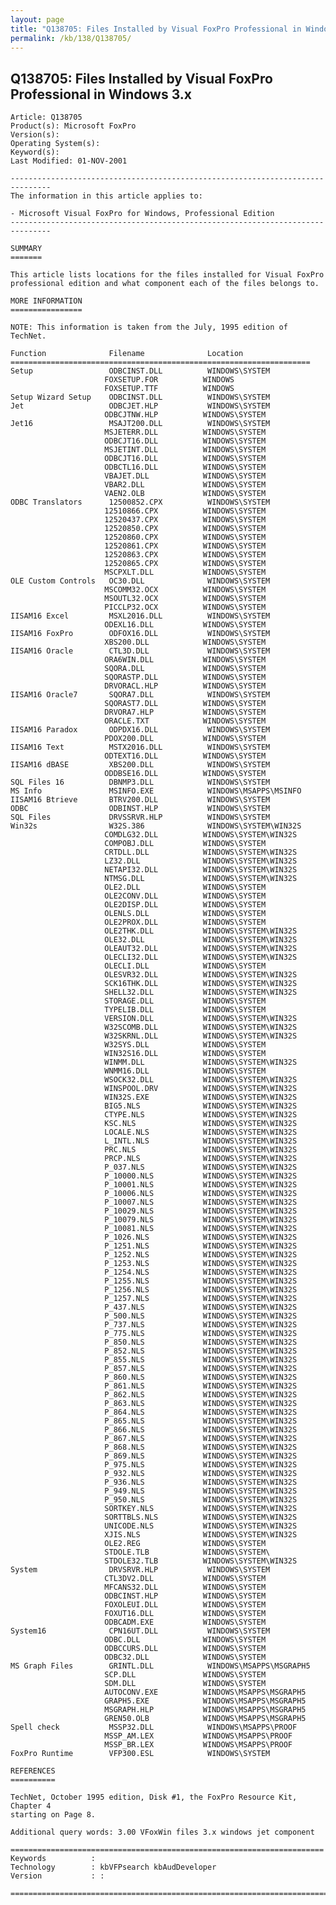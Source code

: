 ```yaml
---
layout: page
title: "Q138705: Files Installed by Visual FoxPro Professional in Windows 3.x"
permalink: /kb/138/Q138705/
---
```


## Q138705: Files Installed by Visual FoxPro Professional in Windows 3.x

	Article: Q138705
	Product(s): Microsoft FoxPro
	Version(s): 
	Operating System(s): 
	Keyword(s): 
	Last Modified: 01-NOV-2001
	
	-------------------------------------------------------------------------------
	The information in this article applies to:
	
	- Microsoft Visual FoxPro for Windows, Professional Edition 
	-------------------------------------------------------------------------------
	
	SUMMARY
	=======
	
	This article lists locations for the files installed for Visual FoxPro
	professional edition and what component each of the files belongs to.
	
	MORE INFORMATION
	================
	
	NOTE: This information is taken from the July, 1995 edition of TechNet.
	
	Function              Filename              Location
	===================================================================
	Setup                 ODBCINST.DLL          WINDOWS\SYSTEM
	                     FOXSETUP.FOR          WINDOWS
	                     FOXSETUP.TTF          WINDOWS
	Setup Wizard Setup    ODBCINST.DLL          WINDOWS\SYSTEM
	Jet                   ODBCJET.HLP           WINDOWS\SYSTEM
	                     ODBCJTNW.HLP          WINDOWS\SYSTEM
	Jet16                 MSAJT200.DLL          WINDOWS\SYSTEM
	                     MSJETERR.DLL          WINDOWS\SYSTEM
	                     ODBCJT16.DLL          WINDOWS\SYSTEM
	                     MSJETINT.DLL          WINDOWS\SYSTEM
	                     ODBCJT16.DLL          WINDOWS\SYSTEM
	                     ODBCTL16.DLL          WINDOWS\SYSTEM
	                     VBAJET.DLL            WINDOWS\SYSTEM
	                     VBAR2.DLL             WINDOWS\SYSTEM
	                     VAEN2.OLB             WINDOWS\SYSTEM
	ODBC Translators      12500852.CPX          WINDOWS\SYSTEM
	                     12510866.CPX          WINDOWS\SYSTEM
	                     12520437.CPX          WINDOWS\SYSTEM
	                     12520850.CPX          WINDOWS\SYSTEM
	                     12520860.CPX          WINDOWS\SYSTEM
	                     12520861.CPX          WINDOWS\SYSTEM
	                     12520863.CPX          WINDOWS\SYSTEM
	                     12520865.CPX          WINDOWS\SYSTEM
	                     MSCPXLT.DLL           WINDOWS\SYSTEM
	OLE Custom Controls   OC30.DLL              WINDOWS\SYSTEM
	                     MSCOMM32.OCX          WINDOWS\SYSTEM
	                     MSOUTL32.OCX          WINDOWS\SYSTEM
	                     PICCLP32.OCX          WINDOWS\SYSTEM
	IISAM16 Excel         MSXL2016.DLL          WINDOWS\SYSTEM
	                     ODEXL16.DLL           WINDOWS\SYSTEM
	IISAM16 FoxPro        ODFOX16.DLL           WINDOWS\SYSTEM
	                     XBS200.DLL            WINDOWS\SYSTEM
	IISAM16 Oracle        CTL3D.DLL             WINDOWS\SYSTEM
	                     ORA6WIN.DLL           WINDOWS\SYSTEM
	                     SQORA.DLL             WINDOWS\SYSTEM
	                     SQORASTP.DLL          WINDOWS\SYSTEM
	                     DRVORACL.HLP          WINDOWS\SYSTEM
	IISAM16 Oracle7       SQORA7.DLL            WINDOWS\SYSTEM
	                     SQORAST7.DLL          WINDOWS\SYSTEM
	                     DRVORA7.HLP           WINDOWS\SYSTEM
	                     ORACLE.TXT            WINDOWS\SYSTEM
	IISAM16 Paradox       ODPDX16.DLL           WINDOWS\SYSTEM
	                     PDOX200.DLL           WINDOWS\SYSTEM
	IISAM16 Text          MSTX2016.DLL          WINDOWS\SYSTEM
	                     ODTEXT16.DLL          WINDOWS\SYSTEM
	IISAM16 dBASE         XBS200.DLL            WINDOWS\SYSTEM
	                     ODDBSE16.DLL          WINDOWS\SYSTEM
	SQL Files 16          DBNMP3.DLL            WINDOWS\SYSTEM
	MS Info               MSINFO.EXE            WINDOWS\MSAPPS\MSINFO
	IISAM16 Btrieve       BTRV200.DLL           WINDOWS\SYSTEM
	ODBC                  ODBINST.HLP           WINDOWS\SYSTEM
	SQL Files             DRVSSRVR.HLP          WINDOWS\SYSTEM
	Win32s                W32S.386              WINDOWS\SYSTEM\WIN32S
	                     COMDLG32.DLL          WINDOWS\SYSTEM\WIN32S
	                     COMPOBJ.DLL           WINDOWS\SYSTEM
	                     CRTDLL.DLL            WINDOWS\SYSTEM\WIN32S
	                     LZ32.DLL              WINDOWS\SYSTEM\WIN32S
	                     NETAPI32.DLL          WINDOWS\SYSTEM\WIN32S
	                     NTMSG.DLL             WINDOWS\SYSTEM\WIN32S
	                     OLE2.DLL              WINDOWS\SYSTEM
	                     OLE2CONV.DLL          WINDOWS\SYSTEM
	                     OLE2DISP.DLL          WINDOWS\SYSTEM
	                     OLENLS.DLL            WINDOWS\SYSTEM
	                     OLE2PROX.DLL          WINDOWS\SYSTEM
	                     OLE2THK.DLL           WINDOWS\SYSTEM\WIN32S
	                     OLE32.DLL             WINDOWS\SYSTEM\WIN32S
	                     OLEAUT32.DLL          WINDOWS\SYSTEM\WIN32S
	                     OLECLI32.DLL          WINDOWS\SYSTEM\WIN32S
	                     OLECLI.DLL            WINDOWS\SYSTEM
	                     OLESVR32.DLL          WINDOWS\SYSTEM\WIN32S
	                     SCK16THK.DLL          WINDOWS\SYSTEM\WIN32S
	                     SHELL32.DLL           WINDOWS\SYSTEM\WIN32S
	                     STORAGE.DLL           WINDOWS\SYSTEM
	                     TYPELIB.DLL           WINDOWS\SYSTEM
	                     VERSION.DLL           WINDOWS\SYSTEM\WIN32S
	                     W32SCOMB.DLL          WINDOWS\SYSTEM\WIN32S
	                     W32SKRNL.DLL          WINDOWS\SYSTEM\WIN32S
	                     W32SYS.DLL            WINDOWS\SYSTEM
	                     WIN32S16.DLL          WINDOWS\SYSTEM
	                     WINMM.DLL             WINDOWS\SYSTEM\WIN32S
	                     WNMM16.DLL            WINDOWS\SYSTEM
	                     WSOCK32.DLL           WINDOWS\SYSTEM\WIN32S
	                     WINSPOOL.DRV          WINDOWS\SYSTEM\WIN32S
	                     WIN32S.EXE            WINDOWS\SYSTEM\WIN32S
	                     BIG5.NLS              WINDOWS\SYSTEM\WIN32S
	                     CTYPE.NLS             WINDOWS\SYSTEM\WIN32S
	                     KSC.NLS               WINDOWS\SYSTEM\WIN32S
	                     LOCALE.NLS            WINDOWS\SYSTEM\WIN32S
	                     L_INTL.NLS            WINDOWS\SYSTEM\WIN32S
	                     PRC.NLS               WINDOWS\SYSTEM\WIN32S
	                     PRCP.NLS              WINDOWS\SYSTEM\WIN32S
	                     P_037.NLS             WINDOWS\SYSTEM\WIN32S
	                     P_10000.NLS           WINDOWS\SYSTEM\WIN32S
	                     P_10001.NLS           WINDOWS\SYSTEM\WIN32S
	                     P_10006.NLS           WINDOWS\SYSTEM\WIN32S
	                     P_10007.NLS           WINDOWS\SYSTEM\WIN32S
	                     P_10029.NLS           WINDOWS\SYSTEM\WIN32S
	                     P_10079.NLS           WINDOWS\SYSTEM\WIN32S
	                     P_10081.NLS           WINDOWS\SYSTEM\WIN32S
	                     P_1026.NLS            WINDOWS\SYSTEM\WIN32S
	                     P_1251.NLS            WINDOWS\SYSTEM\WIN32S
	                     P_1252.NLS            WINDOWS\SYSTEM\WIN32S
	                     P_1253.NLS            WINDOWS\SYSTEM\WIN32S
	                     P_1254.NLS            WINDOWS\SYSTEM\WIN32S
	                     P_1255.NLS            WINDOWS\SYSTEM\WIN32S
	                     P_1256.NLS            WINDOWS\SYSTEM\WIN32S
	                     P_1257.NLS            WINDOWS\SYSTEM\WIN32S
	                     P_437.NLS             WINDOWS\SYSTEM\WIN32S
	                     P_500.NLS             WINDOWS\SYSTEM\WIN32S
	                     P_737.NLS             WINDOWS\SYSTEM\WIN32S
	                     P_775.NLS             WINDOWS\SYSTEM\WIN32S
	                     P_850.NLS             WINDOWS\SYSTEM\WIN32S
	                     P_852.NLS             WINDOWS\SYSTEM\WIN32S
	                     P_855.NLS             WINDOWS\SYSTEM\WIN32S
	                     P_857.NLS             WINDOWS\SYSTEM\WIN32S
	                     P_860.NLS             WINDOWS\SYSTEM\WIN32S
	                     P_861.NLS             WINDOWS\SYSTEM\WIN32S
	                     P_862.NLS             WINDOWS\SYSTEM\WIN32S
	                     P_863.NLS             WINDOWS\SYSTEM\WIN32S
	                     P_864.NLS             WINDOWS\SYSTEM\WIN32S
	                     P_865.NLS             WINDOWS\SYSTEM\WIN32S
	                     P_866.NLS             WINDOWS\SYSTEM\WIN32S
	                     P_867.NLS             WINDOWS\SYSTEM\WIN32S
	                     P_868.NLS             WINDOWS\SYSTEM\WIN32S
	                     P_869.NLS             WINDOWS\SYSTEM\WIN32S
	                     P_975.NLS             WINDOWS\SYSTEM\WIN32S
	                     P_932.NLS             WINDOWS\SYSTEM\WIN32S
	                     P_936.NLS             WINDOWS\SYSTEM\WIN32S
	                     P_949.NLS             WINDOWS\SYSTEM\WIN32S
	                     P_950.NLS             WINDOWS\SYSTEM\WIN32S
	                     SORTKEY.NLS           WINDOWS\SYSTEM\WIN32S
	                     SORTTBLS.NLS          WINDOWS\SYSTEM\WIN32S
	                     UNICODE.NLS           WINDOWS\SYSTEM\WIN32S
	                     XJIS.NLS              WINDOWS\SYSTEM\WIN32S
	                     OLE2.REG              WINDOWS\SYSTEM
	                     STDOLE.TLB            WINDOWS\SYSTEM\ 
	                     STDOLE32.TLB          WINDOWS\SYSTEM\WIN32S
	System                DRVSRVR.HLP           WINDOWS\SYSTEM
	                     CTL3DV2.DLL           WINDOWS\SYSTEM
	                     MFCANS32.DLL          WINDOWS\SYSTEM
	                     ODBCINST.HLP          WINDOWS\SYSTEM
	                     FOXOLEUI.DLL          WINDOWS\SYSTEM
	                     FOXUT16.DLL           WINDOWS\SYSTEM
	                     ODBCADM.EXE           WINDOWS\SYSTEM
	System16              CPN16UT.DLL           WINDOWS\SYSTEM
	                     ODBC.DLL              WINDOWS\SYSTEM
	                     ODBCCURS.DLL          WINDOWS\SYSTEM
	                     ODBC32.DLL            WINDOWS\SYSTEM
	MS Graph Files        GRINTL.DLL            WINDOWS\MSAPPS\MSGRAPH5
	                     SCP.DLL               WINDOWS\SYSTEM
	                     SDM.DLL               WINDOWS\SYSTEM
	                     AUTOCONV.EXE          WINDOWS\MSAPPS\MSGRAPH5
	                     GRAPH5.EXE            WINDOWS\MSAPPS\MSGRAPH5
	                     MSGRAPH.HLP           WINDOWS\MSAPPS\MSGRAPH5
	                     GREN50.OLB            WINDOWS\MSAPPS\MSGRAPH5
	Spell check           MSSP32.DLL            WINDOWS\MSAPPS\PROOF
	                     MSSP_AM.LEX           WINDOWS\MSAPPS\PROOF
	                     MSSP_BR.LEX           WINDOWS\MSAPPS\PROOF
	FoxPro Runtime        VFP300.ESL            WINDOWS\SYSTEM
	
	REFERENCES
	==========
	
	TechNet, October 1995 edition, Disk #1, the FoxPro Resource Kit, Chapter 4
	starting on Page 8.
	
	Additional query words: 3.00 VFoxWin files 3.x windows jet component
	
	======================================================================
	Keywords          :  
	Technology        : kbVFPsearch kbAudDeveloper
	Version           : :
	
	=============================================================================
	
